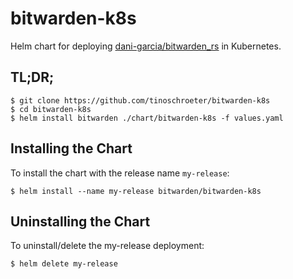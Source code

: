 # bitwarden-k8s
Helm chart for deploying [dani-garcia/bitwarden_rs](https://github.com/dani-garcia/bitwarden_rs) in Kubernetes.

## TL;DR;

```console
$ git clone https://github.com/tinoschroeter/bitwarden-k8s
$ cd bitwarden-k8s
$ helm install bitwarden ./chart/bitwarden-k8s -f values.yaml
```


## Installing the Chart

To install the chart with the release name `my-release`:

```console
$ helm install --name my-release bitwarden/bitwarden-k8s
```

## Uninstalling the Chart

To uninstall/delete the my-release deployment:

```console
$ helm delete my-release
```
